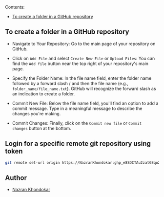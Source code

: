 Contents:
- [To create a folder in a GitHub repository](#To-create-a-folder-in-a-GitHub-repository)

## To create a folder in a GitHub repository

- Navigate to Your Repository:
  Go to the main page of your repository on GitHub.
  
- Click on `Add File` and select `Create New File` or `Upload Files`:
  You can find the `Add file` button near the top right of your repository's main page.
  
- Specify the Folder Name:
  In the file name field, enter the folder name followed by a forward slash / and then the file name (e.g., `folder_name/file_name.txt`).
  GitHub will recognize the forward slash as an indication to create a folder.
  
- Commit New File:
  Below the file name field, you'll find an option to add a commit message. Type in a meaningful message to describe the changes you're making.
  
- Commit Changes:
  Finally, click on the `Commit new file` or `Commit changes` button at the bottom.

## Login for a specific remote git repository using token

```bash
git remote set-url origin https://NazranKhondokar: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@github.com/NazranKhondokar/nazrankhondokar.github.io.git
```

## Author

- [Nazran Khondokar][author]

<!-- Definitions -->
[author]: https://www.linkedin.com/in/nazran91/
